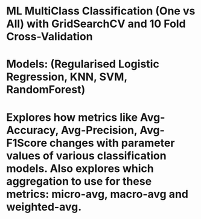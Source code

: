 # ML MultiClass Classification (One vs All) with GridSearchCV and 10 Fold Cross-Validation 
# Models: (Regularised Logistic Regression, KNN, SVM, RandomForest)
# Explores how metrics like Avg- Accuracy, Avg-Precision, Avg-F1Score changes with parameter values of various classification models. Also explores which aggregation to use for these metrics: micro-avg, macro-avg and weighted-avg.
